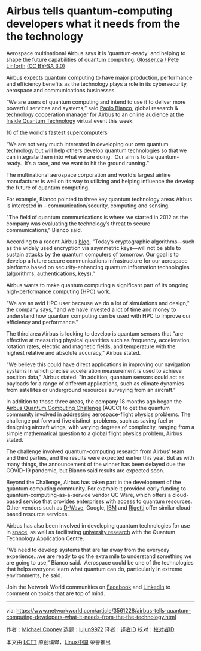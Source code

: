 [#]: collector: (lujun9972)
[#]: translator: ( )
[#]: reviewer: ( )
[#]: publisher: ( )
[#]: url: ( )
[#]: subject: (Airbus tells quantum-computing developers what it needs from the the technology)
[#]: via: (https://www.networkworld.com/article/3561228/airbus-tells-quantum-computing-developers-what-it-needs-from-the-the-technology.html)
[#]: author: (Michael Cooney https://www.networkworld.com/author/Michael-Cooney/)

Airbus tells quantum-computing developers what it needs from the the technology
======
Aerospace multinational Airbus says it is 'quantum-ready' and helping to shape the future capabilities of quantum computing.
[Glosser.ca / Pete Linforth][1] [(CC BY-SA 3.0)][2]

Airbus expects quantum computing to have major production, performance and efficiency benefits as the technology plays a role in its cybersecurity, aerospace and communications businesses.

“We are users of quantum computing and intend to use it to deliver more powerful services and systems,” said [Paolo Bianco][3], global research &amp; technology cooperation manager for Airbus to an online audience at the [Inside Quantum Technology][4] virtual event this week.

[10 of the world's fastest supercomputers][5]

“We are not very much interested in developing our own quantum technology but will help others develop quantum technologies so that we can integrate them into what we are doing.  Our aim is to be quantum-ready.  It’s a race, and we want to hit the ground running.”

The multinational aerospace corporation and world’s largest airline manufacturer is well on its way to utilizing and helping influence the develop the future of quantum computing. 

For example, Bianco pointed to three key quantum technology areas Airbus is interested in – communication/security, computing and sensing.

"The field of quantum communications is where we started in 2012 as the company was evaluating the technology’s threat to secure communications," Bianco said.

According to a recent Airbus [blog][6], "Today’s cryptographic algorithms—such as the widely used encryption via asymmetric keys—will not be able to sustain attacks by the quantum computers of tomorrow. Our goal is to develop a future secure communications infrastructure for our aerospace platforms based on security-enhancing quantum information technologies (algorithms, authentications, keys).”  

Airbus wants to make quantum computing a significant part of its ongoing high-performance computing (HPC) work. 

"We are an avid HPC user because we do a lot of simulations and design," the company says, "and we have invested a lot of time and money to understand how quantum computing can be used with HPC to improve our efficiency and performance."

The third area Airbus is looking to develop is quantum sensors that "are effective at measuring physical quantities such as frequency, acceleration, rotation rates, electric and magnetic fields, and temperature with the highest relative and absolute accuracy," Airbus stated. 

"We believe this could have direct applications in improving our navigation systems in which precise acceleration measurement is used to achieve position data," Airbus stated. "In addition, quantum sensors could act as payloads for a range of different applications, such as climate dynamics from satellites or underground resources surveying from an aircraft."

In addition to those three areas, the company 18 months ago began the [Airbus Quantum Computing Challenge][7] (AQCC) to get the quantum community involved in addressing aerospace-flight physics problems. The challenge put forward five distinct  problems, such as saving fuel or designing aircraft wings, with varying degrees of complexity, ranging from a simple mathematical question to a global flight physics problem, Airbus stated. 

The challenge involved quantum-computing research from Airbus’ team and third parties, and the results were expected earlier this year. But as with many things, the announcement of the winner has been delayed due the COVID-19 pandemic, but Bianco said results are expected soon. 

Beyond the Challenge, Airbus has taken part in the development of the quantum computing community. For example it provided early funding to quantum-computing-as-a-service vendor QC Ware, which offers a cloud-based service that provides enterprises with access to quantum resources. Other vendors such as [D-Wave][8], Google, [IBM][9] and [Rigetti][10] offer similar cloud-based resource services.

Airbus has also been involved in developing quantum technologies for use in [space][11], as well as facilitating [university research][12] with the Quantum Technology Application Centre.

“We need to develop systems that are far away from the everyday experience…we are ready to go the extra mile to understand something we are going to use,” Bianco said.  Aerospace could be one of the technologies that helps everyone learn what quantum can do, particularly in extreme environments, he said.

Join the Network World communities on [Facebook][13] and [LinkedIn][14] to comment on topics that are top of mind.

--------------------------------------------------------------------------------

via: https://www.networkworld.com/article/3561228/airbus-tells-quantum-computing-developers-what-it-needs-from-the-the-technology.html

作者：[Michael Cooney][a]
选题：[lujun9972][b]
译者：[译者ID](https://github.com/译者ID)
校对：[校对者ID](https://github.com/校对者ID)

本文由 [LCTT](https://github.com/LCTT/TranslateProject) 原创编译，[Linux中国](https://linux.cn/) 荣誉推出

[a]: https://www.networkworld.com/author/Michael-Cooney/
[b]: https://github.com/lujun9972
[1]: https://en.wikipedia.org/wiki/File:Bloch_Sphere.svg
[2]: https://creativecommons.org/licenses/by-sa/3.0/legalcode
[3]: https://www.linkedin.com/in/paolobianco1/?originalSubdomain=uk
[4]: https://www.insidequantumtechnology.com/news/inside-quantum-technology-new-york-online-tuesday-june-2/
[5]: https://www.networkworld.com/article/3236875/embargo-10-of-the-worlds-fastest-supercomputers.html
[6]: https://www.airbus.com/innovation/future-technology/quantum-technologies.html
[7]: https://www.airbus.com/newsroom/news/en/2019/10/world-leading-experts-Airbus-Quantum-Computing-Challenge.html
[8]: https://www.dwavesys.com/quantum-computing
[9]: https://www.ibm.com/quantum-computing/
[10]: https://rigetti.com/
[11]: http://qtspace.eu:8080/sites/testqtspace.eu/files/QTspace_Stretegic_Report_Intermediate.pdf
[12]: http://www.bristol.ac.uk/temple-quarter-campus/research-teaching-and-partnerships/qtic/
[13]: https://www.facebook.com/NetworkWorld/
[14]: https://www.linkedin.com/company/network-world

